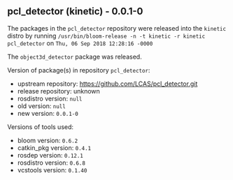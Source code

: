 ## pcl_detector (kinetic) - 0.0.1-0

The packages in the `pcl_detector` repository were released into the `kinetic` distro by running `/usr/bin/bloom-release -n -t kinetic -r kinetic pcl_detector` on `Thu, 06 Sep 2018 12:28:16 -0000`

The `object3d_detector` package was released.

Version of package(s) in repository `pcl_detector`:

- upstream repository: https://github.com/LCAS/pcl_detector.git
- release repository: unknown
- rosdistro version: `null`
- old version: `null`
- new version: `0.0.1-0`

Versions of tools used:

- bloom version: `0.6.2`
- catkin_pkg version: `0.4.1`
- rosdep version: `0.12.1`
- rosdistro version: `0.6.8`
- vcstools version: `0.1.40`


